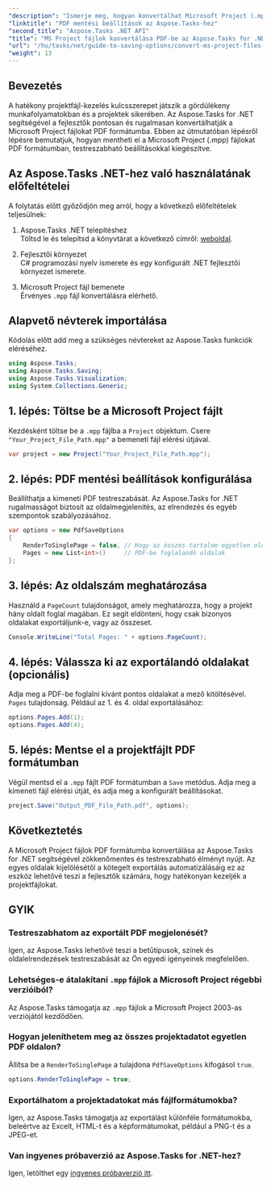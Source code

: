 ```yaml
---
"description": "Ismerje meg, hogyan konvertálhat Microsoft Project (.mpp) fájlokat PDF-be az Aspose.Tasks for .NET segítségével. Kövesse ezt a lépésenkénti útmutatót a PDF-kimenet testreszabásához, adott oldalak kiválasztásához és a kötegelt konverziók automatizálásához."
"linktitle": "PDF mentési beállítások az Aspose.Tasks-hez"
"second_title": "Aspose.Tasks .NET API"
"title": "MS Project fájlok konvertálása PDF-be az Aspose.Tasks for .NET segítségével"
"url": "/hu/tasks/net/guide-to-saving-options/convert-ms-project-files-to-pdf/"
"weight": 13
---
```


## Bevezetés

A hatékony projektfájl-kezelés kulcsszerepet játszik a gördülékeny munkafolyamatokban és a projektek sikerében. Az Aspose.Tasks for .NET segítségével a fejlesztők pontosan és rugalmasan konvertálhatják a Microsoft Project fájlokat PDF formátumba. Ebben az útmutatóban lépésről lépésre bemutatjuk, hogyan mentheti el a Microsoft Project (.mpp) fájlokat PDF formátumban, testreszabható beállításokkal kiegészítve.

## Az Aspose.Tasks .NET-hez való használatának előfeltételei

A folytatás előtt győződjön meg arról, hogy a következő előfeltételek teljesülnek:

1. Aspose.Tasks .NET telepítéshez  
   Töltsd le és telepítsd a könyvtárat a következő címről: [weboldal](https://releases.aspose.com/tasks/net/).

2. Fejlesztői környezet  
   C# programozási nyelv ismerete és egy konfigurált .NET fejlesztői környezet ismerete.

3. Microsoft Project fájl bemenete  
   Érvényes `.mpp` fájl konvertálásra elérhető.

## Alapvető névterek importálása

Kódolás előtt add meg a szükséges névtereket az Aspose.Tasks funkciók eléréséhez. 

```csharp
using Aspose.Tasks;
using Aspose.Tasks.Saving;
using Aspose.Tasks.Visualization;
using System.Collections.Generic;
```

## 1. lépés: Töltse be a Microsoft Project fájlt

Kezdésként töltse be a `.mpp` fájlba a `Project` objektum. Csere `"Your_Project_File_Path.mpp"` a bemeneti fájl elérési útjával.

```csharp
var project = new Project("Your_Project_File_Path.mpp");
```

## 2. lépés: PDF mentési beállítások konfigurálása

Beállíthatja a kimeneti PDF testreszabását. Az Aspose.Tasks for .NET rugalmasságot biztosít az oldalmegjelenítés, az elrendezés és egyéb szempontok szabályozásához.

```csharp
var options = new PdfSaveOptions
{
    RenderToSinglePage = false, // Hogy az összes tartalom egyetlen oldalon jelenjen-e meg
    Pages = new List<int>()     // PDF-be foglalandó oldalak
};
```

## 3. lépés: Az oldalszám meghatározása

Használd a `PageCount` tulajdonságot, amely meghatározza, hogy a projekt hány oldalt foglal magában. Ez segít eldönteni, hogy csak bizonyos oldalakat exportáljunk-e, vagy az összeset.

```csharp
Console.WriteLine("Total Pages: " + options.PageCount);
```

## 4. lépés: Válassza ki az exportálandó oldalakat (opcionális)

Adja meg a PDF-be foglalni kívánt pontos oldalakat a mező kitöltésével. `Pages` tulajdonság. Például az 1. és 4. oldal exportálásához:

```csharp
options.Pages.Add(1);
options.Pages.Add(4);
```

## 5. lépés: Mentse el a projektfájlt PDF formátumban

Végül mentsd el a `.mpp` fájlt PDF formátumban a `Save` metódus. Adja meg a kimeneti fájl elérési útját, és adja meg a konfigurált beállításokat.

```csharp
project.Save("Output_PDF_File_Path.pdf", options);
```

## Következtetés

A Microsoft Project fájlok PDF formátumba konvertálása az Aspose.Tasks for .NET segítségével zökkenőmentes és testreszabható élményt nyújt. Az egyes oldalak kijelölésétől a kötegelt exportálás automatizálásáig ez az eszköz lehetővé teszi a fejlesztők számára, hogy hatékonyan kezeljék a projektfájlokat.

## GYIK

### Testreszabhatom az exportált PDF megjelenését?
Igen, az Aspose.Tasks lehetővé teszi a betűtípusok, színek és oldalelrendezések testreszabását az Ön egyedi igényeinek megfelelően.

### Lehetséges-e átalakítani `.mpp` fájlok a Microsoft Project régebbi verzióiból?
Az Aspose.Tasks támogatja az `.mpp` fájlok a Microsoft Project 2003-as verziójától kezdődően.

### Hogyan jeleníthetem meg az összes projektadatot egyetlen PDF oldalon?
Állítsa be a `RenderToSinglePage` a tulajdona `PdfSaveOptions` kifogásol `true`.

```csharp
options.RenderToSinglePage = true;
```

### Exportálhatom a projektadatokat más fájlformátumokba?
Igen, az Aspose.Tasks támogatja az exportálást különféle formátumokba, beleértve az Excelt, HTML-t és a képformátumokat, például a PNG-t és a JPEG-et.

### Van ingyenes próbaverzió az Aspose.Tasks for .NET-hez?
Igen, letölthet egy [ingyenes próbaverzió itt](https://releases.aspose.com/).